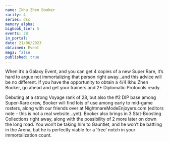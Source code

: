 ```yaml
---
name: Ikhu Zhen Booker
rarity: 4
series: dsc
memory_alpha:
bigbook_tier: 5
events: 38
in_portal:
date: 21/06/2023
obtained: Event
mega: false
published: true
---
```


When it’s a Galaxy Event, and you can get 4 copies of a new Super Rare, it’s hard to argue not immortalizing that person right away...and this advice will be no different.  If you have the opportunity to obtain a 4/4 Ikhu Zhen Booker, go ahead and get your trainers and 2* Diplomatic Protocols ready.

Debuting at a strong Voyage rank of 28, but also the #2 DIP base among Super-Rare crew, Booker will find lots of use among early to mid-game rosters, along with our friends over at NightmareModeEnjoyers.com (editors note – this is not a real website...yet).  Booker also brings in 3 Stat-Boosting Collections right away, along with the possibility of 2 more later on down the long road.  You won’t be taking him to Gauntlet, and he won’t be battling in the Arena, but he is perfectly viable for a ‘free’ notch in your immortalization count.
